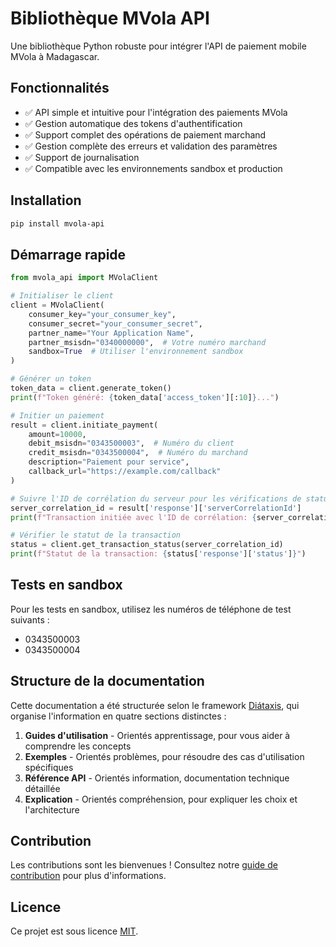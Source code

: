 # Bibliothèque MVola API

Une bibliothèque Python robuste pour intégrer l'API de paiement mobile MVola à Madagascar.

## Fonctionnalités

- ✅ API simple et intuitive pour l'intégration des paiements MVola
- ✅ Gestion automatique des tokens d'authentification
- ✅ Support complet des opérations de paiement marchand
- ✅ Gestion complète des erreurs et validation des paramètres
- ✅ Support de journalisation
- ✅ Compatible avec les environnements sandbox et production

## Installation

```bash
pip install mvola-api
```

## Démarrage rapide

```python
from mvola_api import MVolaClient

# Initialiser le client
client = MVolaClient(
    consumer_key="your_consumer_key",
    consumer_secret="your_consumer_secret",
    partner_name="Your Application Name",
    partner_msisdn="0340000000",  # Votre numéro marchand
    sandbox=True  # Utiliser l'environnement sandbox
)

# Générer un token
token_data = client.generate_token()
print(f"Token généré: {token_data['access_token'][:10]}...")

# Initier un paiement
result = client.initiate_payment(
    amount=10000,
    debit_msisdn="0343500003",  # Numéro du client
    credit_msisdn="0343500004",  # Numéro du marchand
    description="Paiement pour service",
    callback_url="https://example.com/callback"
)

# Suivre l'ID de corrélation du serveur pour les vérifications de statut
server_correlation_id = result['response']['serverCorrelationId']
print(f"Transaction initiée avec l'ID de corrélation: {server_correlation_id}")

# Vérifier le statut de la transaction
status = client.get_transaction_status(server_correlation_id)
print(f"Statut de la transaction: {status['response']['status']}")
```

## Tests en sandbox

Pour les tests en sandbox, utilisez les numéros de téléphone de test suivants :
- 0343500003
- 0343500004

## Structure de la documentation

Cette documentation a été structurée selon le framework [Diátaxis](https://diataxis.fr/), qui organise l'information en quatre sections distinctes :

1. **Guides d'utilisation** - Orientés apprentissage, pour vous aider à comprendre les concepts
2. **Exemples** - Orientés problèmes, pour résoudre des cas d'utilisation spécifiques
3. **Référence API** - Orientés information, documentation technique détaillée
4. **Explication** - Orientés compréhension, pour expliquer les choix et l'architecture

## Contribution

Les contributions sont les bienvenues ! Consultez notre [guide de contribution](contributing.md) pour plus d'informations.

## Licence

Ce projet est sous licence [MIT](https://opensource.org/licenses/MIT). 